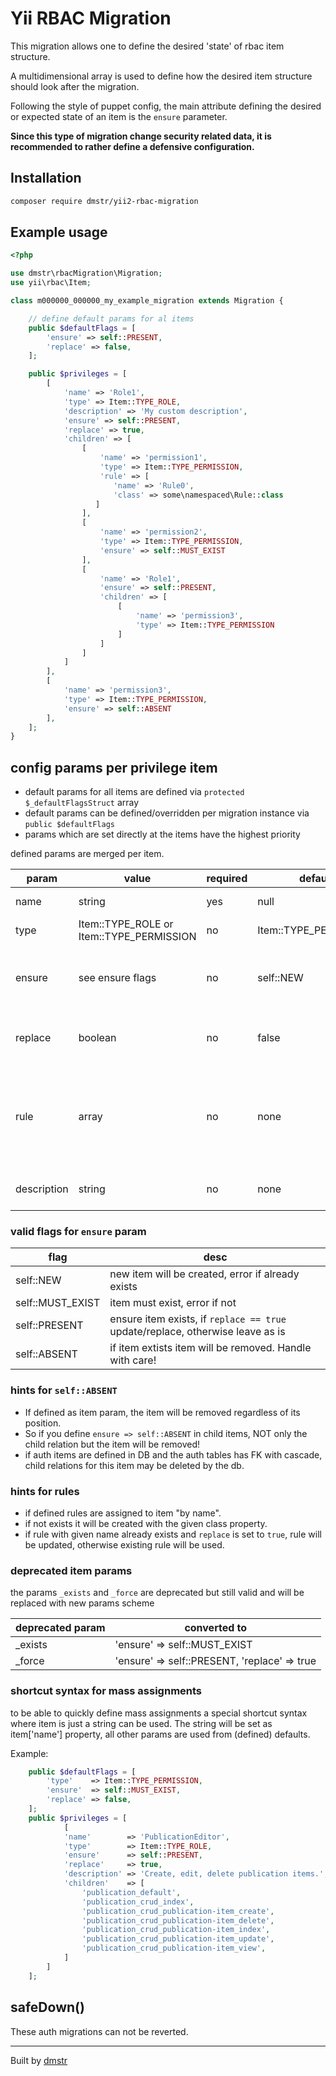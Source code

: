 # Yii RBAC Migration

This migration allows one to define the desired 'state' of rbac item structure.

A multidimensional array is used to define how the desired item structure should look after the migration.

Following the style of puppet config, the main attribute defining the desired or 
expected state of an item is the `ensure` parameter.

**Since this type of migration change security related data, it is recommended to rather define a defensive configuration.**

## Installation

```bash
composer require dmstr/yii2-rbac-migration
```

## Example usage

```php
<?php

use dmstr\rbacMigration\Migration;
use yii\rbac\Item;

class m000000_000000_my_example_migration extends Migration {

    // define default params for al items
    public $defaultFlags = [
        'ensure' => self::PRESENT,
        'replace' => false,
    ];

    public $privileges = [
        [
            'name' => 'Role1',
            'type' => Item::TYPE_ROLE,
            'description' => 'My custom description',
            'ensure' => self::PRESENT,
            'replace' => true,
            'children' => [
                [
                    'name' => 'permission1',
                    'type' => Item::TYPE_PERMISSION,
                    'rule' => [
                       'name' => 'Rule0',
                       'class' => some\namespaced\Rule::class
                   ]
                ],
                [
                    'name' => 'permission2',
                    'type' => Item::TYPE_PERMISSION,
                    'ensure' => self::MUST_EXIST
                ],
                [
                    'name' => 'Role1',
                    'ensure' => self::PRESENT,
                    'children' => [
                        [
                            'name' => 'permission3',
                            'type' => Item::TYPE_PERMISSION
                        ]
                    ]
                ]
            ]
        ],
        [
            'name' => 'permission3',
            'type' => Item::TYPE_PERMISSION,
            'ensure' => self::ABSENT
        ],
    ];
}
```

## config params per privilege item

- default params for all items are defined via `protected $_defaultFlagsStruct` array
- default params can be defined/overridden per migration instance via `public $defaultFlags`
- params which are set directly at the items have the highest priority 

defined params are merged per item.

| param  | value   | required | default               | description                                                    |
|--------|---------| ---------|-----------------------|----------------------------------------------------------------|
| name   | string  | yes      | null                  | rbac item name                                                 |
| type   | Item::TYPE_ROLE or Item::TYPE_PERMISSION | no | Item::TYPE_PERMISSION | rbac item type                                                 |
| ensure | see ensure flags | no | self::NEW             | ensure state of the item after and before migration            |
| replace | boolean | no | false                 | weather item will be updated if exists                         |
| rule | array | no | none                  | array of name, class properties that will be used as rule for this item |
| description | string | no | none                  | description property of the item                               |


### valid flags for `ensure` param

| flag | desc                                                                                                                                   |
| -----|----------------------------------------------------------------------------------------------------------------------------------------|
| self::NEW | new item will be created, error if already exists                                                                                      |
| self::MUST_EXIST | item must exist, error if not                                                                                                          |
| self::PRESENT | ensure item exists, if `replace == true` update/replace, otherwise leave as is                                                         |
| self::ABSENT | if item extists item will be removed. Handle with care! |

### hints for `self::ABSENT`

- If defined as item param, the item will be removed regardless of its position.
- So if you define `ensure => self::ABSENT` in child items, NOT only the child relation but the item will be removed!
- if auth items are defined in DB and the auth tables has FK with cascade, child relations for this item may be deleted by the db.

### hints for rules

- if defined rules are assigned to item "by name".
- if not exists it will be created with the given class property.
- if rule with given name already exists and `replace` is set to `true`, rule will be updated, otherwise existing rule will be used. 

### deprecated item params

the params `_exists` and  `_force` are deprecated but still valid and will be replaced with new params scheme

| deprecated param | converted to                                 |
| -----------------|----------------------------------------------|
| _exists          | 'ensure' => self::MUST_EXIST                 |
| _force           | 'ensure' => self::PRESENT, 'replace' => true |

### shortcut syntax for mass assignments

to be able to quickly define mass assignments a special shortcut syntax where item is just a string can be used.
The string will be set as item['name'] property, all other params are used from (defined) defaults.

Example:

```php
    public $defaultFlags = [
        'type'    => Item::TYPE_PERMISSION,
        'ensure'  => self::MUST_EXIST,
        'replace' => false,
    ];
    public $privileges = [
            [
            'name'        => 'PublicationEditor',
            'type'        => Item::TYPE_ROLE,
            'ensure'      => self::PRESENT,
            'replace'     => true,
            'description' => 'Create, edit, delete publication items.',
            'children'    => [
                'publication_default',
                'publication_crud_index',
                'publication_crud_publication-item_create',
                'publication_crud_publication-item_delete',
                'publication_crud_publication-item_index',
                'publication_crud_publication-item_update',
                'publication_crud_publication-item_view',
            ]
        ]
    ];

```

## safeDown()

These auth migrations can not be reverted.

---

Built by [dmstr](http://diemeisterei.de)
